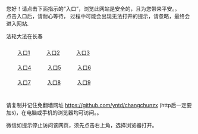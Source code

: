 您好！请点击下面指示的“入口”，浏览此网站是安全的，且为您带来平安。。 <br/>
点击入口后，请耐心等待， 过程中可能会出现无法打开的提示，请忽略，最终会进入网站. </br>

法轮大法在长春<br/>
<div style="padding:10px"><a style="margin:20px" target="_blank" href="https://d2zu8kfotocxjp.cloudfront.net/2Qpsp?oeerotd" id="ccLink1" rel="nofollow">入口1</a> <a target="_blank" style="margin:20px" href="https://d3fgdnqxk4twk4.cloudfront.net/2Qpsp?wapbmuh" id="ccLink2" rel="nofollow">入口2</a> <a style="margin:20px" target="_blank" href="https://d2i4l54wewsudl.cloudfront.net/2Qpsp?ptofzn" id="ccLink3" rel="nofollow">入口3</a></div>

<div style="padding:10px" ><a style="margin:20px" target="_blank" href="https://d2zu8kfotocxjp.cloudfront.net/2Qpsp?oeerotd" id="ccLink4" rel="nofollow">入口4</a> <a style="margin:20px" href="https://d3fgdnqxk4twk4.cloudfront.net/2Qpsp?wapbmuh" target="_blank" id="ccLink5" rel="nofollow">入口5</a> <a style="margin:20px" href="https://d2i4l54wewsudl.cloudfront.net/2Qpsp?ptofzn" target="_blank" id="ccLink6" rel="nofollow">入口6</a></div>

<div style="padding:10px"><a style="margin:20px" target="_blank" href="https://d2zu8kfotocxjp.cloudfront.net/2Qpsp?oeerotd" id="ccLink7" rel="nofollow">入口7</a> <a style="margin:20px" href="https://d3fgdnqxk4twk4.cloudfront.net/2Qpsp?wapbmuh" target="_blank" id="ccLink8" rel="nofollow">入口8</a> <a style="margin:20px" target="_blank" href="https://d2i4l54wewsudl.cloudfront.net/2Qpsp?ptofzn" id="ccLink9" rel="nofollow">入口9</a></div>

<br/>



请复制并记住免翻墙网址 https://github.com/yntd/changchunzx (http后一定要加s)，在电脑或手机的浏览器均可访问。。<br/>

微信如提示停止访问该网页，须先点击右上角，选择浏览器打开。
